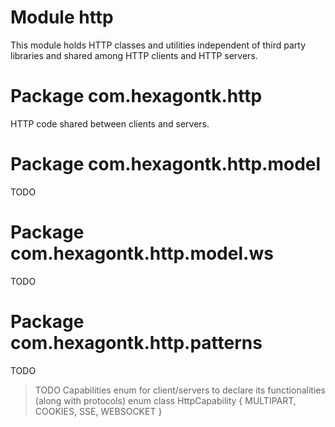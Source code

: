 
# Module http
This module holds HTTP classes and utilities independent of third party libraries and shared among
HTTP clients and HTTP servers.

# Package com.hexagontk.http
HTTP code shared between clients and servers.

# Package com.hexagontk.http.model
TODO

# Package com.hexagontk.http.model.ws
TODO

# Package com.hexagontk.http.patterns
TODO

> TODO Capabilities enum for client/servers to declare its functionalities (along with protocols)
> enum class HttpCapability { MULTIPART, COOKIES, SSE, WEBSOCKET }
